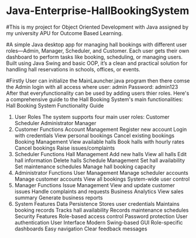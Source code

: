# Java-Enterprise-HallBookingSystem
#This is my project for Object Oriented Development with Java assigned by my university APU for Outcome Based Learning.

#A simple Java desktop app for managing hall bookings with different user roles—Admin, Manager, Scheduler, and Customer. 
Each user gets their own dashboard to perform tasks like booking, scheduling, or managing users. Built using Java Swing 
and basic OOP, it’s a clean and practical solution for handling hall reservations in schools, offices, or events.

#Firstly User can initialize the MainLauncher.java program then there comse the Admin login with all access where 
user: admin
Password: admin123
After that everyfunctionality can be used by adding users thier roles.
Here's a comprehensive guide to the Hall Booking System's main functionalities:
Hall Booking System Functionality Guide
1. User Roles
The system supports four main user roles:
Customer
Scheduler
Administrator
Manager
2. Customer Functions
Account Management
Register new account
Login with credentials
View personal bookings
Cancel existing bookings
Booking Management
View available halls
Book halls with hourly rates
Cancel bookings
Raise issues/complaints
3. Scheduler Functions
Hall Management
Add new halls
View all halls
Edit hall information
Delete halls
Schedule Management
Set hall availability
Set maintenance schedules
Manage hall booking capacity
4. Administrator Functions
User Management
Manage scheduler accounts
Manage customer accounts
View all bookings
System-wide user control
5. Manager Functions
Issue Management
View and update customer issues
Handle complaints and requests
Business Analytics
View sales summary
Generate business reports
6. System Features
Data Persistence
Stores user credentials
Maintains booking records
Tracks hall availability
Records maintenance schedules
Security Features
Role-based access control
Password protection
User authentication
User Interface
Modern Swing-based GUI
Role-specific dashboards
Easy navigation
Clear feedback messages
